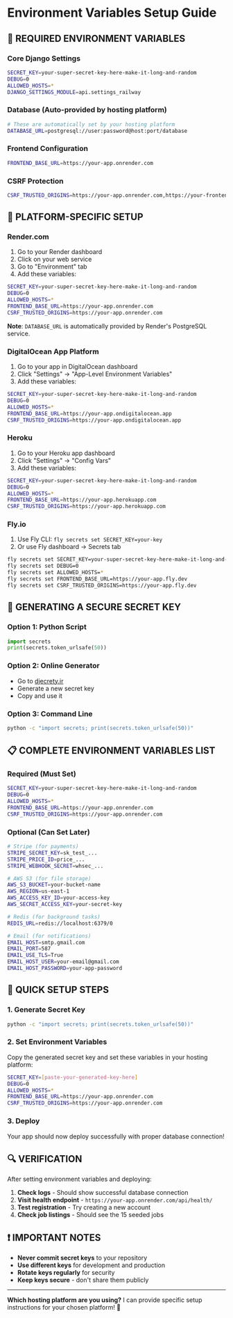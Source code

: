 # Environment Variables Setup Guide

## 🔧 **REQUIRED ENVIRONMENT VARIABLES**

### **Core Django Settings**
```bash
SECRET_KEY=your-super-secret-key-here-make-it-long-and-random
DEBUG=0
ALLOWED_HOSTS=*
DJANGO_SETTINGS_MODULE=api.settings_railway
```

### **Database (Auto-provided by hosting platform)**
```bash
# These are automatically set by your hosting platform
DATABASE_URL=postgresql://user:password@host:port/database
```

### **Frontend Configuration**
```bash
FRONTEND_BASE_URL=https://your-app.onrender.com
```

### **CSRF Protection**
```bash
CSRF_TRUSTED_ORIGINS=https://your-app.onrender.com,https://your-frontend.vercel.app
```

## 🎯 **PLATFORM-SPECIFIC SETUP**

### **Render.com**
1. Go to your Render dashboard
2. Click on your web service
3. Go to "Environment" tab
4. Add these variables:

```bash
SECRET_KEY=your-super-secret-key-here-make-it-long-and-random
DEBUG=0
ALLOWED_HOSTS=*
FRONTEND_BASE_URL=https://your-app.onrender.com
CSRF_TRUSTED_ORIGINS=https://your-app.onrender.com
```

**Note**: `DATABASE_URL` is automatically provided by Render's PostgreSQL service.

### **DigitalOcean App Platform**
1. Go to your app in DigitalOcean dashboard
2. Click "Settings" → "App-Level Environment Variables"
3. Add these variables:

```bash
SECRET_KEY=your-super-secret-key-here-make-it-long-and-random
DEBUG=0
ALLOWED_HOSTS=*
FRONTEND_BASE_URL=https://your-app.ondigitalocean.app
CSRF_TRUSTED_ORIGINS=https://your-app.ondigitalocean.app
```

### **Heroku**
1. Go to your Heroku app dashboard
2. Click "Settings" → "Config Vars"
3. Add these variables:

```bash
SECRET_KEY=your-super-secret-key-here-make-it-long-and-random
DEBUG=0
ALLOWED_HOSTS=*
FRONTEND_BASE_URL=https://your-app.herokuapp.com
CSRF_TRUSTED_ORIGINS=https://your-app.herokuapp.com
```

### **Fly.io**
1. Use Fly CLI: `fly secrets set SECRET_KEY=your-key`
2. Or use Fly dashboard → Secrets tab

```bash
fly secrets set SECRET_KEY=your-super-secret-key-here-make-it-long-and-random
fly secrets set DEBUG=0
fly secrets set ALLOWED_HOSTS=*
fly secrets set FRONTEND_BASE_URL=https://your-app.fly.dev
fly secrets set CSRF_TRUSTED_ORIGINS=https://your-app.fly.dev
```

## 🔐 **GENERATING A SECURE SECRET KEY**

### **Option 1: Python Script**
```python
import secrets
print(secrets.token_urlsafe(50))
```

### **Option 2: Online Generator**
- Go to [djecrety.ir](https://djecrety.ir/)
- Generate a new secret key
- Copy and use it

### **Option 3: Command Line**
```bash
python -c "import secrets; print(secrets.token_urlsafe(50))"
```

## 📋 **COMPLETE ENVIRONMENT VARIABLES LIST**

### **Required (Must Set)**
```bash
SECRET_KEY=your-super-secret-key-here-make-it-long-and-random
DEBUG=0
ALLOWED_HOSTS=*
FRONTEND_BASE_URL=https://your-app.onrender.com
CSRF_TRUSTED_ORIGINS=https://your-app.onrender.com
```

### **Optional (Can Set Later)**
```bash
# Stripe (for payments)
STRIPE_SECRET_KEY=sk_test_...
STRIPE_PRICE_ID=price_...
STRIPE_WEBHOOK_SECRET=whsec_...

# AWS S3 (for file storage)
AWS_S3_BUCKET=your-bucket-name
AWS_REGION=us-east-1
AWS_ACCESS_KEY_ID=your-access-key
AWS_SECRET_ACCESS_KEY=your-secret-key

# Redis (for background tasks)
REDIS_URL=redis://localhost:6379/0

# Email (for notifications)
EMAIL_HOST=smtp.gmail.com
EMAIL_PORT=587
EMAIL_USE_TLS=True
EMAIL_HOST_USER=your-email@gmail.com
EMAIL_HOST_PASSWORD=your-app-password
```

## 🚀 **QUICK SETUP STEPS**

### **1. Generate Secret Key**
```bash
python -c "import secrets; print(secrets.token_urlsafe(50))"
```

### **2. Set Environment Variables**
Copy the generated secret key and set these variables in your hosting platform:

```bash
SECRET_KEY=[paste-your-generated-key-here]
DEBUG=0
ALLOWED_HOSTS=*
FRONTEND_BASE_URL=https://your-app.onrender.com
CSRF_TRUSTED_ORIGINS=https://your-app.onrender.com
```

### **3. Deploy**
Your app should now deploy successfully with proper database connection!

## 🔍 **VERIFICATION**

After setting environment variables and deploying:

1. **Check logs** - Should show successful database connection
2. **Visit health endpoint** - `https://your-app.onrender.com/api/health/`
3. **Test registration** - Try creating a new account
4. **Check job listings** - Should see the 15 seeded jobs

## ❗ **IMPORTANT NOTES**

- **Never commit secret keys** to your repository
- **Use different keys** for development and production
- **Rotate keys regularly** for security
- **Keep keys secure** - don't share them publicly

---

**Which hosting platform are you using?** I can provide specific setup instructions for your chosen platform! 🚀
